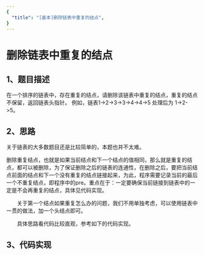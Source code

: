 ```yaml
---
{
  "title": "[基本]删除链表中重复的结点",
}
---
```


# 删除链表中重复的结点

## 1、题目描述
在一个排序的链表中，存在重复的结点，请删除该链表中重复的结点，重复的结点不保留，返回链表头指针。 例如，链表1->2->3->3->4->4->5 处理后为 1->2->5。

## 2、思路
关于链表的大多数题目还是比较简单的，本题也并不太难。

删除重复结点，也就是如果当前结点和下一个结点的值相同，那么就是重复的结点，都可以被删除，为了保证删除之后的链表的连通性，在删除之后，要把当前结点前面的结点和下一个没有重复的结点链接起来，为此，程序需要记录当前的最后一个不重复结点，即程序中的pre。重点在于：一定要确保当前链接到链表中的一定是不会再重复的结点，具体见代码实现。

  关于第一个结点如果重复怎么办的问题，我们不用单独考虑，可以使用链表中一贯的做法，加一个头结点即可。

  具体思路看代码比较直观，参考如下的代码实现。

## 3、代码实现

